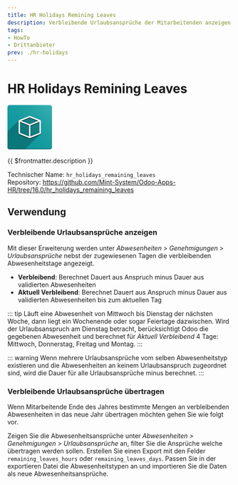 ```yaml
---
title: HR Holidays Remining Leaves
description: Verbleibende Urlaubsansprüche der Mitarbeitenden anzeigen.
tags:
- HowTo
- Drittanbieter
prev: ./hr-holidays
---
```

# HR Holidays Remining Leaves
![icon_oms_box](attachments/icon_oms_box.png)

{{ $frontmatter.description }}

Technischer Name: `hr_holidays_remaining_leaves`\
Repository: <https://github.com/Mint-System/Odoo-Apps-HR/tree/16.0/hr_holidays_remaining_leaves>

## Verwendung

### Verbleibende Urlaubsansprüche anzeigen

Mit dieser Erweiterung werden unter *Abwesenheiten > Genehmigungen > Urlaubsansprüche* nebst der zugewiesenen Tagen die verbleibenden Abwesenheitstage angezeigt.

* **Verbleibend**: Berechnet Dauert aus Anspruch minus Dauer aus validierten Abwesenheiten
* **Aktuell Verbleibend**:  Berechnet Dauert aus Anspruch minus Dauer aus validierten Abwesenheiten bis zum aktuellen Tag

::: tip
Läuft eine Abwesenheit von Mittwoch bis Dienstag der nächsten Woche, dann liegt ein Wochenende oder sogar Feiertage dazwischen. Wird der Urlaubsanspruch am Dienstag betracht, berücksichtigt Odoo die gegebenen Abwesenheit und berechnet für *Aktuell Verbleibend* 4 Tage: Mittwoch, Donnerstag, Freitag und Montag.
:::

::: warning
Wenn mehrere Urlaubsansprüche vom selben Abwesenheitstyp existieren und die Abwesenheiten an keinem Urlaubsanspruch zugeordnet sind, wird die Dauer für alle Urlaubsansprüche minus berechnet.
:::

### Verbleibende Urlaubsansprüche übertragen

Wenn Mitarbeitende Ende des Jahres bestimmte Mengen an verbleibenden Abwesenheiten in das neue Jahr übertragen möchten gehen Sie wie folgt vor.

Zeigen Sie die Abwesenheitsansprüche unter *Abwesenheiten > Genehmigungen > Urlaubsansprüche* an, filter Sie die Ansprüche welche übertragen werden sollen. Erstellen Sie einen Export mit den Felder `remaining_leaves_hours` oder `remaining_leaves_days`. Passen Sie in der exportieren Datei die Abwesenheitstypen an und importieren Sie die Daten als neue Abwesenheitsansprüche.
